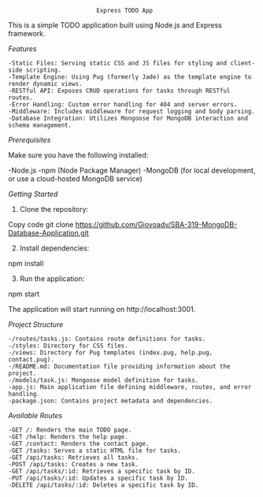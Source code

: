                              Express TODO App


This is a simple TODO application built using Node.js and Express framework.

*Features*

    -Static Files: Serving static CSS and JS files for styling and client-side scripting.
    -Template Engine: Using Pug (formerly Jade) as the template engine to render dynamic views.
    -RESTful API: Exposes CRUD operations for tasks through RESTful routes.
    -Error Handling: Custom error handling for 404 and server errors.
    -Middleware: Includes middleware for request logging and body parsing.
    -Database Integration: Utilizes Mongoose for MongoDB interaction and schema management.


*Prerequisites*

Make sure you have the following installed:

-Node.js
-npm (Node Package Manager)
-MongoDB (for local development, or use a cloud-hosted MongoDB service)

*Getting Started*

1. Clone the repository:


Copy code
git clone https://github.com/Giovoadv/SBA-319-MongoDB-Database-Application.git

2. Install dependencies:

npm install

3. Run the application:

npm start

The application will start running on http://localhost:3001.

*Project Structure*

    -/routes/tasks.js: Contains route definitions for tasks.
    -/styles: Directory for CSS files.
    -/views: Directory for Pug templates (index.pug, help.pug, contact.pug).
    -/README.md: Documentation file providing information about the project.
    -/models/task.js: Mongoose model definition for tasks.
    -app.js: Main application file defining middleware, routes, and error handling.
    -package.json: Contains project metadata and dependencies.

*Available Routes*

    -GET /: Renders the main TODO page.
    -GET /help: Renders the help page.
    -GET /contact: Renders the contact page.
    -GET /tasks: Serves a static HTML file for tasks.
    -GET /api/tasks: Retrieves all tasks.
    -POST /api/tasks: Creates a new task.
    -GET /api/tasks/:id: Retrieves a specific task by ID.
    -PUT /api/tasks/:id: Updates a specific task by ID.
    -DELETE /api/tasks/:id: Deletes a specific task by ID.

